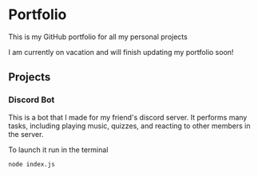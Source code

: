 # Portfolio
This is my GitHub portfolio for all my personal projects

I am currently on vacation and will finish updating my portfolio soon!

## Projects

### Discord Bot

This is a bot that I made for my friend's discord server. It performs many tasks, including playing music, quizzes, and reacting to other members in the server.

To launch it run in the terminal
```
node index.js
```

